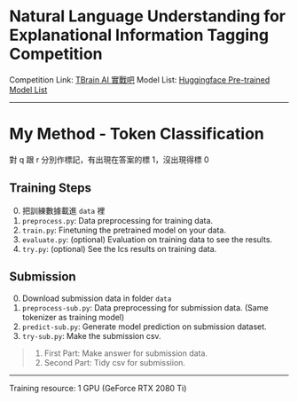 # Natural Language Understanding for Explanational Information Tagging Competition


Competition Link: [TBrain AI 實戰吧](https://tbrain.trendmicro.com.tw/Competitions/Details/26)
Model List: [Huggingface Pre-trained Model List](https://huggingface.co/transformers/v3.3.1/pretrained_models.html)

---
# My Method - Token Classification

對 q 跟 r 分別作標記，有出現在答案的標 1，沒出現得標 0

## Training Steps
0. 把訓練數據載進 `data` 裡
1. `preprocess.py`: Data preprocessing for training data.
2. `train.py`: Finetuning the pretrained model on your data.
3. `evaluate.py`: (optional) Evaluation on training data to see the results.
4. `try.py`: (optional) See the lcs results on training data.

## Submission
0. Download submission data in folder `data`
1. `preprocess-sub.py`: Data preprocessing for submission data. (Same tokenizer as training model)
2. `predict-sub.py`: Generate model prediction on submission dataset.
3. `try-sub.py`: Make the submission csv.
> 1. First Part: Make answer for submission data.
> 2. Second Part: Tidy csv for submissiion. 

---
Training resource: 1 GPU (GeForce RTX 2080 Ti)